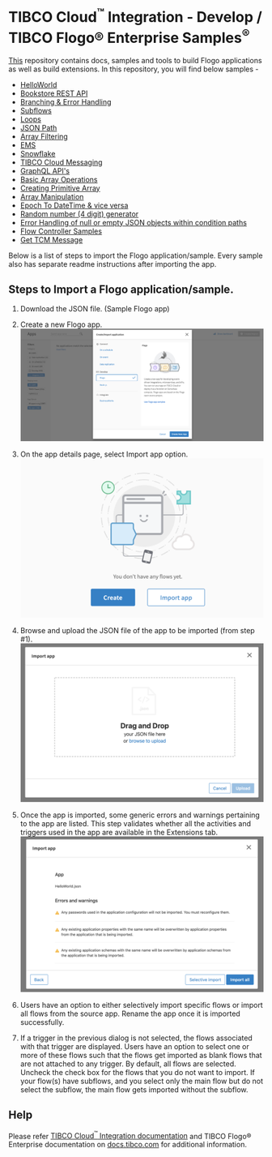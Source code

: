 # TIBCO Cloud<sup>&trade;</sup> Integration - Develop / TIBCO Flogo® Enterprise Samples<sup>&reg;</sup>

[This](https://github.com/TIBCOSoftware/tci-flogo) repository contains docs, samples and tools to build Flogo applications as well as build extensions. In this repository, you will find below samples - 

* [HelloWorld](/samples/app-dev/hello-world)
* [Bookstore REST API](/samples/app-dev/rest-api)
* [Branching & Error Handling](/samples/app-dev/branching-errorhandling)
* [Subflows](/samples/app-dev/subflows)
* [Loops](/samples/app-dev/loops.sample)
* [JSON Path](/samples/app-dev/json.path.sample)
* [Array Filtering](/samples/app-dev/array.forEach.sample)
* [EMS](/samples/app-dev/ems.sample)
* [Snowflake](/samples/app-dev/Connectors/SnowFlake/SnowFlake-Operations)
* [TIBCO Cloud Messaging](https://github.com/TIBCOSoftware/tci-flogo/tree/master/samples/app-dev/TCM)
* [GraphQL API's](/samples/app-dev/GraphQL)
* [Basic Array Operations](/samples/app-dev/Array-Operations/Basic_Manipulations)
* [Creating Primitive Array](/samples/app-dev/Array-Operations/PrimitiveArray_from_ObjectArray)
* [Array Manipulation](/samples/app-dev/Array-Operations)
* [Epoch To DateTime & vice versa](/Miscellaneous_Samples/Epoch-To-dateTime-ViceVesa)
* [Random number (4 digit) generator](/samples/app-dev/Miscellaneous_Samples/Strict_xx-Digit-random-number)
* [Error Handling of null or empty JSON objects within condition paths](/samples/app-dev/branching-errorhandling/flogo.sample.error_handling_emptyNullObjects)
* [Flow Controller Samples](/samples/app-dev/flow-control.samples)
* [Get TCM Message](/samples/app-dev/TCM/HowTo-Get_TCM_MSG)

Below is a list of steps to import the Flogo application/sample. Every sample also has separate readme instructions after importing the app. 

## Steps to Import a Flogo application/sample. 

1. Download the JSON file. (Sample Flogo app)

2. Create a new Flogo app.
![Create an app](import-screenshots/2.png)

3. On the app details page, select Import app option. 
![Select import](import-screenshots/3.png)

4. Browse and upload the JSON file of the app to be imported (from step #1).
![Import your sample](import-screenshots/4.png)

5. Once the app is imported, some generic errors and warnings pertaining to the app are listed. This step validates whether all the activities and triggers used in the app are available in the Extensions tab.
![The Import app dialog](import-screenshots/5.png)

6. Users have an option to either selectively import specific flows or import all flows from the source app. Rename the app once it is imported successfully. 

7. If a trigger in the previous dialog is not selected, the flows associated with that trigger are displayed. Users have an option to select one or more of these flows such that the flows get imported as blank flows that are not attached to any trigger. By default, all flows are selected. Uncheck the check box for the flows that you do not want to import. If your flow(s) have subflows, and you select only the main flow but do not select the subflow, the main flow gets imported without the subflow.

## Help

Please refer [TIBCO Cloud<sup>&trade;</sup> Integration documentation](https://integration.cloud.tibco.com/docs/) and TIBCO Flogo® Enterprise documentation on [docs.tibco.com](https://docs.tibco.com/) for additional information.
